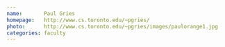 ```yaml
---
name:       Paul Gries
homepage:   http://www.cs.toronto.edu/~pgries/
photo:      http://www.cs.toronto.edu/~pgries/images/paulorange1.jpg
categories: faculty
---
```


